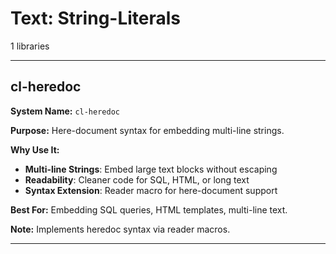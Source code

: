 # Text: String-Literals

1 libraries

---

## cl-heredoc

**System Name:** `cl-heredoc`

**Purpose:** Here-document syntax for embedding multi-line strings.

**Why Use It:**
- **Multi-line Strings**: Embed large text blocks without escaping
- **Readability**: Cleaner code for SQL, HTML, or long text
- **Syntax Extension**: Reader macro for here-document support

**Best For:** Embedding SQL queries, HTML templates, multi-line text.

**Note:** Implements heredoc syntax via reader macros.

---


